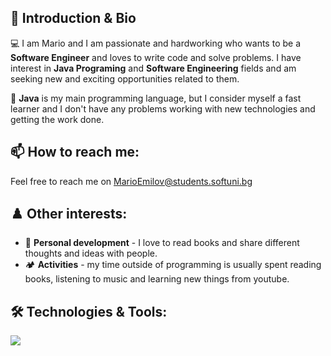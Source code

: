 ## 👋 Introduction & Bio
💻 I am Mario and I am passionate and hardworking who wants to be a <strong>Software Engineer</strong> and loves to write code and solve problems. I have interest in <strong>Java Programing</strong> and <strong>Software Engineering</strong> fields and am seeking new and exciting opportunities related to them.

🧠 <strong>Java</strong> is my main programming language, but I consider myself a fast learner and I don't have any problems working with new technologies and getting the work done.


## 📫 How to reach me:
 Feel free to reach me on MarioEmilov@students.softuni.bg

## ♟️ Other interests:
 - 🎯 <strong>Personal development</strong> - I love to read books and share different thoughts and ideas with people.
 - 🏕️ <strong>Activities</strong> - my time outside of programming is usually spent reading books, listening to music and learning new things from youtube.

## 🛠️ Technologies & Tools:

<a href="https://skillicons.dev">
   <img src="https://skillicons.dev/icons?i=java,hibernate,spring,sqlite,js,css,html,idea,vscode,git" />
</a>


